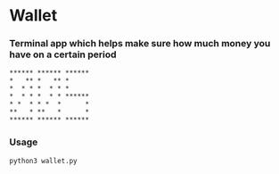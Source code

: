# Wallet
### Terminal app which helps make sure how much money you have on a certain period
    ****** ****** ******
    *   ** *   ** *     
    *  * * *  * * *     
    *  * * *  * * ******
    * *  * * *  *      *
    **   * **   *      *
    ****** ****** ******
### Usage
```
python3 wallet.py
```
